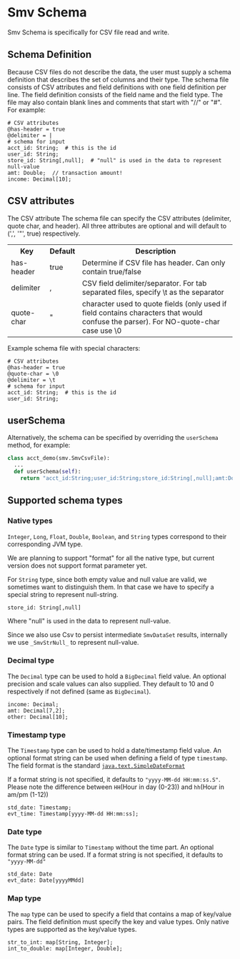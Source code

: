 # Smv Schema

Smv Schema is specifically for CSV file read and write.

## Schema Definition
Because CSV files do not describe the data, the user must supply a schema definition that describes the set of columns and their type.  The schema file consists of CSV attributes and field definitions with one field definition per line.  The field definition consists of the field name and the field type.  The file may also contain blank lines and comments that start with "//" or "#".
For example:
```
# CSV attributes
@has-header = true
@delimiter = |
# schema for input
acct_id: String;  # this is the id
user_id: String;
store_id: String[,null];  # "null" is used in the data to represent null-value
amt: Double;  // transaction amount!
income: Decimal[10];
```

## CSV attributes
The CSV attribute 
The schema file can specify the CSV attributes (delimiter, quote char, and header).  All three attributes are optional and will default to (',', '"', true) respectively.
<table>
<tr>
<th>Key</th>
<th>Default</th>
<th>Description</th>
</tr>
<tr>
<td>has-header</td>
<td>true</td>
<td>Determine if CSV file has header.  Can only contain true/false</td>
</tr>
<tr>
<td>delimiter</td>
<td>,</td>
<td>CSV field delimiter/separator. For tab separated files, specify \t as the separator</td>
</tr>
<tr>
<td>quote-char</td>
<td>"</td>
<td>character used to quote fields (only used if field contains characters that would confuse the parser). For NO-quote-char case use \0</td>
</tr>
</table>

Example schema file with special characters:

```
# CSV attributes
@has-header = true
@quote-char = \0
@delimiter = \t
# schema for input
acct_id: String;  # this is the id
user_id: String;
```

## userSchema
Alternatively, the schema can be specified by overriding the `userSchema` method, for example:
```Python
class acct_demo(smv.SmvCsvFile):
  ...
  def userSchema(self):
    return "acct_id:String;user_id:String;store_id:String[,null];amt:Double;income:Decimal[10]"
```

## Supported schema types
### Native types
`Integer`, `Long`, `Float`, `Double`, `Boolean`, and `String` types correspond to their corresponding JVM type.

We are planning to support "format" for all the native type, but current version does not support
format parameter yet.

For `String` type, since both empty value and null value are valid, we sometimes want to distinguish
them. In that case we have to specify a special string to represent null-string.
```
store_id: String[,null]
```
Where "null" is used in the data to represent null-value.  

Since we also use Csv to persist intermediate `SmvDataSet` results, internally we use `_SmvStrNull_` to represent null-value.

### Decimal type
The `Decimal` type can be used to hold a `BigDecimal` field value.  An optional precision and scale values can also supplied.  They default to 10 and 0 respectively if not defined (same as `BigDecimal`).
```
income: Decimal;
amt: Decimal[7,2];
other: Decimal[10];
```

### Timestamp type
The `Timestamp` type can be used to hold a date/timestamp field value.
An optional format string can be used when defining a field of type `timestamp`.
The field format is the standard [`java.text.SimpleDateFormat`](https://docs.oracle.com/javase/8/docs/api/java/text/SimpleDateFormat.html)

If a format string is not specified, it defaults to `"yyyy-MM-dd HH:mm:ss.S"`.
Please note the difference between `HH`(Hour in day (0-23)) and `hh`(Hour in am/pm (1-12))
```
std_date: Timestamp;
evt_time: Timestamp[yyyy-MM-dd HH:mm:ss];
```

### Date type
The `Date` type is similar to `Timestamp` without the time part.
An optional format string can be used.
If a format string is not specified, it defaults to `"yyyy-MM-dd"`
```
std_date: Date
evt_date: Date[yyyyMMdd]
```

### Map type
The `map` type can be used to specify a field that contains a map of key/value pairs.
The field definition must specify the key and value types.
Only native types are supported as the key/value types.
```
str_to_int: map[String, Integer];
int_to_double: map[Integer, Double];
```
